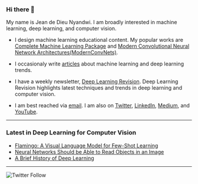 ### Hi there 👋

My name is Jean de Dieu Nyandwi. I am broadly interested in machine learning, deep learning, and computer vision.

- I design machine learning educational content. My popular works are [Complete Machine Learning Package](https://github.com/Nyandwi/machine_learning_complete) and [Modern Convolutional Neural Network Architectures(ModernConvNets)](https://github.com/Nyandwi/ModernConvNets).
- I occasionaly write [articles](https://nyandwi.com/blog) about machine learning and deep learning trends.
- I have a weekly newsletter, [Deep Learning Revision](https://www.getrevue.co/profile/deeprevision). Deep Learning Revision highlights latest techniques and trends in deep learning and computer vision.

- I am best reached via [email](mailto:johnjw7084@gmail.com). I am also on [Twitter](https://twitter.com/Jeande_d), [LinkedIn](https://www.linkedin.com/in/nyandwi/), [Medium](https://jeande.medium.com), and [YouTube](https://www.youtube.com/channel/UCSPFIgLyc2t-pNim-CdyBNQ).

----------

### Latest in Deep Learning for Computer Vision

- [Flamingo: A Visual Language Model for Few-Shot Learning](https://www.getrevue.co/profile/deeprevision/issues/flamingo-a-visual-language-model-for-few-shot-learning-issue-3-1167392)
- [Neural Networks Should be Able to Read Objects in an Image](https://www.getrevue.co/profile/deeprevision/issues/neural-networks-should-be-able-to-read-objects-in-an-image-issue-2-1155688)
- [A Brief History of Deep Learning](https://www.getrevue.co/profile/deeprevision/issues/a-revised-history-of-deep-learning-issue-1-1145664)

----------
![Twitter Follow](https://img.shields.io/twitter/follow/jeande_d?label=Follow&style=social)

<!-- 
##Hide
-->


